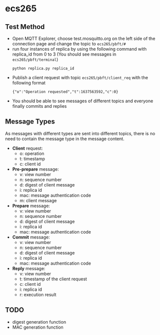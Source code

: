 # ecs265

## Test Method
* Open MQTT Explorer, choose test.mosquitto.org on the left side of the connection page and change the topic to `ecs265/pbft/#`
* run four instances of replica by using the following command with replica_id from 0 to 3 (You should see messages in `ecs265/pbft/terminal`)
  ```
  python replica.py replica_id
  ```
* Publish a client request with topic `ecs265/pbft/client_req` with the following format
  ```
  {"o":"Operation requested","t":1637563592,"c":0}
  ```
* You should be able to see messages of different topics and everyone finally commits and replies 
## Message Types

As messages with different types are sent into different topics, there is no need to contain the message type in the message content.

* **Client** request: 
  * o: operation
  * t: timestamp
  * c: client id
* **Pre-prepare** message:
  * v: view number
  * n: sequence number
  * d: digest of client message
  * i: replica id
  * mac: message authentication code
  * m: client message
* **Prepare** message:
  * v: view number
  * n: sequence number
  * d: digest of client message
  * i: replica id
  * mac: message authentication code
* **Commit** message:
  * v: view number
  * n: sequence number
  * d: digest of client message
  * i: replica id
  * mac: message authentication code
* **Reply** message:
  * v: view number
  * t: timestamp of the client request
  * c: client id
  * i: replica id
  * r: execution result

## TODO

* digest generation function
* MAC generation function
